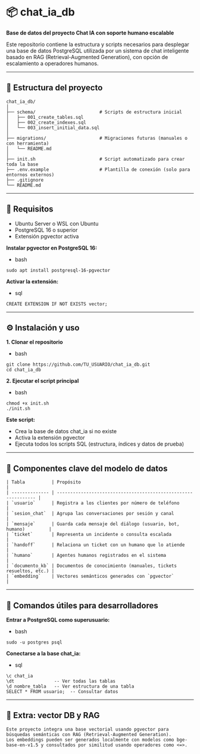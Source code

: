 # 📦 chat_ia_db

**Base de datos del proyecto Chat IA con soporte humano escalable**

Este repositorio contiene la estructura y scripts necesarios para desplegar una base de datos PostgreSQL utilizada por un sistema de chat inteligente basado en RAG (Retrieval-Augmented Generation), con opción de escalamiento a operadores humanos.

---

## 📐 Estructura del proyecto

```plaintext
chat_ia_db/
│
├── schema/                        # Scripts de estructura inicial
│   ├── 001_create_tables.sql
│   ├── 002_create_indexes.sql
│   └── 003_insert_initial_data.sql
│
├── migrations/                    # Migraciones futuras (manuales o con herramienta)
│   └── README.md
│
├── init.sh                        # Script automatizado para crear toda la base
├── .env.example                   # Plantilla de conexión (solo para entornos externos)
├── .gitignore
└── README.md
```

---

## 🚀 Requisitos

- Ubuntu Server o WSL con Ubuntu
- PostgreSQL 16 o superior
- Extensión pgvector activa

**Instalar pgvector en PostgreSQL 16:**
- bash
```plaintext
sudo apt install postgresql-16-pgvector
```
**Activar la extensión:**
- sql
```plaintext
CREATE EXTENSION IF NOT EXISTS vector;
```

---

## ⚙️ Instalación y uso

**1. Clonar el repositorio**
- bash
```plaintext
git clone https://github.com/TU_USUARIO/chat_ia_db.git
cd chat_ia_db
```
**2. Ejecutar el script principal**
- bash
```plaintext
chmod +x init.sh
./init.sh
```
**Este script:**
- Crea la base de datos chat_ia si no existe
- Activa la extensión pgvector
- Ejecuta todos los scripts SQL (estructura, índices y datos de prueba)


---

## 🧩 Componentes clave del modelo de datos

```plaintext
| Tabla          | Propósito                                                      |
| -------------- | -------------------------------------------------------------- |
| `usuario`      | Registra a los clientes por número de teléfono                 |
| `sesion_chat`  | Agrupa las conversaciones por sesión y canal                   |
| `mensaje`      | Guarda cada mensaje del diálogo (usuario, bot, humano)         |
| `ticket`       | Representa un incidente o consulta escalada                    |
| `handoff`      | Relaciona un ticket con un humano que lo atiende               |
| `humano`       | Agentes humanos registrados en el sistema                      |
| `documento_kb` | Documentos de conocimiento (manuales, tickets resueltos, etc.) |
| `embedding`    | Vectores semánticos generados con `pgvector`                   |
```

---

## 🧪 Comandos útiles para desarrolladores

**Entrar a PostgreSQL como superusuario:**
- bash
```plaintext
sudo -u postgres psql
```
**Conectarse a la base chat_ia:**
- sql
```plaintext
\c chat_ia
\dt               -- Ver todas las tablas
\d nombre_tabla   -- Ver estructura de una tabla
SELECT * FROM usuario;  -- Consultar datos
```

---

## 🧠 Extra: vector DB y RAG

```plaintext
Este proyecto integra una base vectorial usando pgvector para búsquedas semánticas con RAG (Retrieval-Augmented Generation).
Los embeddings pueden ser generados localmente con modelos como bge-base-en-v1.5 y consultados por similitud usando operadores como <=>.
```

